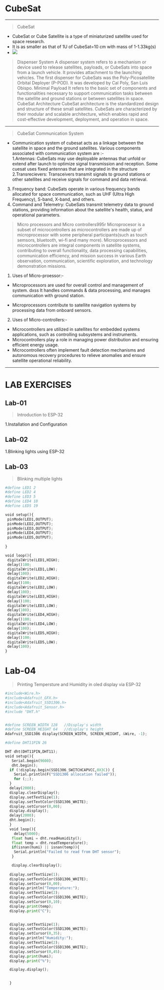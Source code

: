 # CubeSat 
---
> CubeSat
-  CubeSat or Cube Satellite is a type of miniaturized satellite used for space research.
-  It is as smaller as that of 1U of CubeSat=10 cm with mass of 1-1.33kg(s)
-  ![](https://i0.wp.com/asiatimes.com/wp-content/uploads/2021/07/CubeSat.png?resize=1568%2C1029&ssl=1)
> Dispenser System
 A dispenser system refers to a mechanism or device used to release satellites, payloads, or CubeSats into space from a launch vehicle.
 It provides attachment to the launching vehicles.
 The first dispenser for CubeSats was the Poly-Picosatellite Orbital Deployer (P-POD). It was developed by Cal Poly, San Luis Obispo.
> Minimal Payload
  It refers to the basic set of components and functionalities necessary to support communication tasks between the satellite and ground stations or between satellites in space.
> CubeSat Architecture
 CubeSat architecture is the standardized design and structure of these small satellites. CubeSats are characterized by their modular and scalable architecture, which enables rapid and cost-effective development, deployment, and operation in space.
- ---
> CubeSat Communication System
- Communication system of cubesat acts as a linkage between the satellite in space and the ground satellites. Various components associated with communication system are :-    
1.Antennas:
    CubeSats may use deployable antennas that unfold or extend after launch to optimize signal transmission and reception. Some cuesat uses fixed antennas that are integrated in the structure
2.Transrecievers:
   Transceivers transmit signals to ground stations or other satellites and receive signals for command and data retrieval.
3. Frequency band:
   CubeSats operate in various frequency bands allocated for space communication, such as UHF (Ultra High Frequency), S-band, X-band, and others.
4. Command and Telemetry:
  CubeSats transmit telemetry data to ground stations, providing information about the satellite's health, status, and operational parameters.
  
  > Micro processors and Micro controllers995r
     Microprocesor is a subset of microcontrollers as microcontrollers are made up of microprocessor with some peripheral participants(such as touch semsors, bluetooth, wi-fi and many more).
   Microprocessors and microcontrollers are integral components in satellite systems, contributing to overall functionality, data processing capabilities, communication efficiency, and mission success in various Earth observation, communication, scientific exploration, and technology demonstration missions.
1. Uses of Micro-proessor:-
+ Microprocessors are used for overall control and management of system.
dxss It handles commands & data processing, and manages communication with ground station.
- Microprocessors contribute to satellite navigation systems by processing data from onboard sensors.

2. Uses of Micro-controllers:-
- Microcontrollers are utilized in satellites for embedded systems applications, such as controlling subsystems and instruments.
- Microcontrollers play a role in managing power distribution and ensuring efficient energy usage.
- Microcontrollers often implement fault detection mechanisms and autonomous recovery procedures to relieve anomalies and ensure satellite operational reliability.
---
# LAB EXERCISES
## **Lab-01**
> Introduction to ESP-32

1.Installation and Configuration
## **Lab-02**
1.Blinking lights using ESP-32
## **Lab-03**
> Blinking multiple lights
 ```python
#define LED1 2
#define LED2 4
#define LED3 5
#define LED4 18
#define LED5 19

void setup(){
  pinMode(LED1,OUTPUT);
  pinMode(LED2,OUTPUT);
  pinMode(LED3,OUTPUT);
  pinMode(LED4,OUTPUT);
  pinMode(LED5,OUTPUT);
  
}

void loop(){
  digitalWrite(LED1,HIGH);
  delay()100;
  digitalWrite(LED1,LOW);
  delay(100);
  digitalWrite(LED2,HIGH);
  delay()100;
  digitalWrite(LED2,LOW);
  delay(100);
  digitalWrite(LED3,HIGH);
  delay()100;
  digitalWrite(LED3,LOW);
  delay(100);
  digitalWrite(LED4,HIGH);
  delay()100;
  digitalWrite(LED4,LOW);
  delay(100);
  digitalWrite(LED5,HIGH);
  delay()100;
  digitalWrite(LED5,LOW);
  delay(100);
}
```

# Lab-04
> Printing Tempersture and Humidity in oled display via ESP-32
```python
#include<Wire.h>
#include<Adafruit_GFX.h>
#include<Adafruit_SSD1306.h>
#include<Adafruit_Sensor.h>
#include "DHT.h"


#define SCREEN_WIDTH 128   //Display's width
#define SCREEN_HEIGHT 64   //display's height
Adafruit_SSD1306 display(SCREEN_WIDTH, SCREEN_HEIGHT, &Wire, -1);

#define DHT11PIN 26

DHT dht(DHT11PIN,DHT11);
void setup(){
   Serial.begin(9600);
   dht.begin();
  if (!display.begin(SSD1306_SWITCHCAPVCC,0X3C)) {
    Serial.println(F("SSD1306 allocation failed"));
    for (;;);
  }
  delay(2000);
  display.clearDisplay();
  display.setTextSize(1);
  display.setTextColor(SSD1306_WHITE);
  display.setCursor(0,00);
  display.display();
  delay(2000);
  dht.begin();
  }
  void loop(){
    delay(5000);
   float humi = dht.readHumidity();
   float temp = dht.readTemperature();
   if(isnan(humi) || isnan(temp)){
    Serial.println("Failed to read from DHT sensor");
   }

   display.clearDisplay();
   
  display.setTextSize(1);
  display.setTextColor(SSD1306_WHITE);
  display.setCursor(0,00);
  display.println("Temperature:");
  display.setTextSize(2);
  display.setTextColor(SSD1306_WHITE);
  display.setCursor(0,10);
  display.print(temp);
  display.print("C");

  
  display.setTextSize(1);
  display.setTextColor(SSD1306_WHITE);
  display.setCursor(0,35);
  display.println("Humidity:");
  display.setTextSize(2);
  display.setTextColor(SSD1306_WHITE);
  display.setCursor(0,45);
  display.print(humi);
  display.print("%");

  display.display();
  

  }
```

